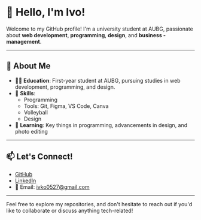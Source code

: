 # 👋 Hello, I'm Ivo!

Welcome to my GitHub profile! I'm a university student at AUBG, passionate about **web development**, **programming**, **design**, and **business - management**. 

---

## 🚀 About Me

- 🧑‍🎓 **Education**: First-year student at AUBG, pursuing studies in web development, programming, and design.
- 🔨 **Skills**:  
  - Programming
  - Tools: Git, Figma, VS Code, Canva
  - Volleyball
  - Design
- 🌱 **Learning**: Key things in programming, advancements in design, and photo editing

---

## 📫 Let's Connect!
- [GitHub](https://github.com/ivakalol)
- [LinkedIn](https://www.linkedin.com/in/ivaylo-chernev-0b8ba51ab/)
- 📧 Email: [ivko0527@gmail.com](mailto:ivko0527@gmail.com)

---

Feel free to explore my repositories, and don't hesitate to reach out if you'd like to collaborate or discuss anything tech-related!

